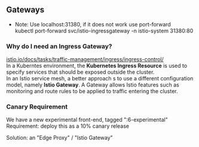## Gateways

* Note:
Use localhost:31380, if it does not work use port-forward  
kubectl port-forward svc/istio-ingressgateway -n istio-system 31380:80  

### Why do I need an Ingress Gateway?
[istio.io/docs/tasks/traffic-management/ingress/ingress-control/](https://istio.io/latest/docs/tasks/traffic-management/ingress/ingress-control/)    
In a Kuberntes environment, the **Kubernetes Ingress Resource** is used to specify services that should be exposed outside the cluster.    
In an Istio service mesh, a better approach s to use a different configuration model, namely **Istio Gateway**. A Gateway allows Istio features such as monitoring and route rules to be applied to traffic entering the cluster.  

### Canary Requirement
We have a new experimental front-end, tagged ":6-experimental"  
Requirement: deploy this as a 10% canary release  

Solution: an "Edge Proxy"  / "Istio Gateway"  
 